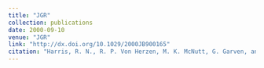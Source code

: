 ```yaml
---
title: "JGR"
collection: publications
date: 2000-09-10
venue: "JGR"
link: "http://dx.doi.org/10.1029/2000JB900165"
citation: "Harris, R. N., R. P. Von Herzen, M. K. McNutt, G. Garven, and K. Jordahl, Submarine hydrogeology of the Hawaiian archipelagic apron:  Part 1, Heat flow north of Oahu and Maro Reef, <i>J.\ Geophys.\ Res.</i>, <b>105</b>, 21,353-21,369, 2000."
---
```


